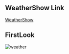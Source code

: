 ## WeatherShow Link

[WeatherShow](https://musical-palmier-87e093.netlify.app/)

## FirstLook

![weather](https://user-images.githubusercontent.com/72757578/208306415-355ccfc6-8f5d-4ba5-a951-962e4f2f45e0.png)
